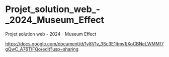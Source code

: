 # Projet_solution_web_-_2024_Museum_Effect
 Projet solution web - 2024 - Museum Effect

https://docs.google.com/document/d/1y8V1v_3Sc3E1ltmv1jXoCBNeLWMMf7gQwC_A76TIFQo/edit?usp=sharing